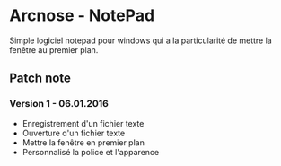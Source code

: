 # Arcnose - NotePad
Simple logiciel notepad pour windows qui a la particularité de mettre la fenêtre au premier plan.

## Patch note

### Version 1 - 06.01.2016
- Enregistrement d'un fichier texte
- Ouverture d'un fichier texte
- Mettre la fenêtre en premier plan
- Personnalisé la police et l'apparence
